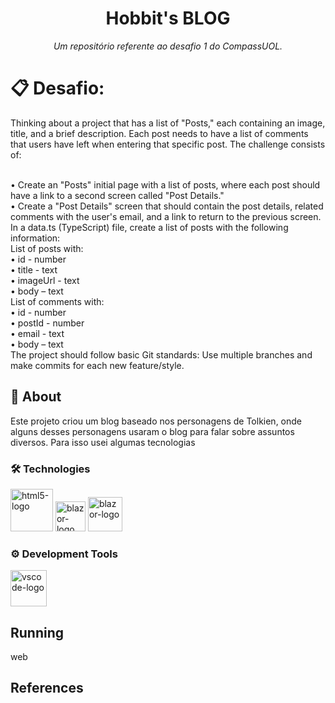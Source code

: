 <h1 align="center">Hobbit's BLOG</h1>
<p align="center"><i>Um repositório referente ao desafio 1 do CompassUOL.</i></p>

# 📋 Desafio:

<p>Thinking about a project that has a list of "Posts," each containing an image, title, and a brief description. Each post needs to have a list of comments that users have left when entering that specific post. The challenge consists of: </p></br>
• Create an "Posts" initial page with a list of posts, where each post should have a link to a second screen called "Post Details."</br>
• Create a "Post Details" screen that should contain the post details, related comments with the user's email, and a link to return to the previous screen.</br>
In a data.ts (TypeScript) file, create a list of posts with the following information:</br>
List of posts with:</br>
• id - number</br>
• title - text</br>
• imageUrl - text</br>
• body – text</br>
List of comments with:</br>
• id - number</br>
• postId - number</br>
• email - text</br>
• body – text</br>
The project should follow basic Git standards: Use multiple branches and make commits for each new feature/style.</br>
</p>

## 🚀  About

Este projeto criou um blog baseado nos personagens de Tolkien, onde alguns desses personagens usaram o blog para falar sobre assuntos diversos. Para isso usei algumas tecnologias

### 🛠️ Technologies
<p display="inline-block">
  <img width="68" src="https://upload.wikimedia.org/wikipedia/commons/6/61/HTML5_logo_and_wordmark.svg" alt="html5-logo"/>
  <img width="48" src="https://upload.wikimedia.org/wikipedia/commons/d/d5/CSS3_logo_and_wordmark.svg" alt="blazor-logo"/>
  <img width="55" src="https://upload.wikimedia.org/wikipedia/commons/4/4c/Typescript_logo_2020.svg" alt="blazor-logo"/>
</p>
                                                                                                  
### ⚙️ Development Tools

<p display="inline-block">
  <img width="58" src="https://upload.wikimedia.org/wikipedia/commons/thumb/9/9a/Visual_Studio_Code_1.35_icon.svg/2048px-Visual_Studio_Code_1.35_icon.svg.png" alt="vscode-logo"/>
</p>

## Running
web

## References
